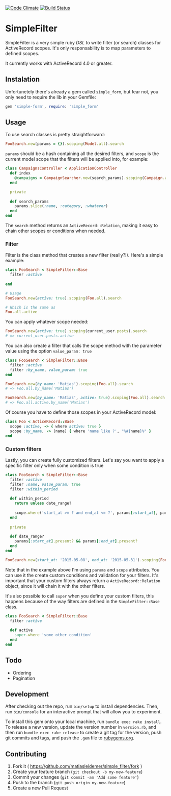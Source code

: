 [![Code Climate](https://codeclimate.com/github/matiasleidemer/simple_filter/badges/gpa.svg)](https://codeclimate.com/github/matiasleidemer/simple_filter) [![Build Status](https://travis-ci.org/matiasleidemer/simple_filter.svg)](https://travis-ci.org/matiasleidemer/simple_filter)

# SimpleFilter

SimpleFilter is a very simple ruby _DSL_ to write filter (or search) classes for ActiveRecord scopes. It's only responsability is to map parameters to defined scopes.

It currently works with ActiveRecord 4.0 or greater.

## Instalation

Unfortunetely there's already a gem called `simple_form`, but fear not, you only need to require the lib in your Gemfile:

```ruby
gem 'simple-form', require: 'simple_form'
```

## Usage

To use search classes is pretty straightforward:

```ruby
FooSearch.new(params = {}).scoping(Model.all).search
```

`params` should be a hash containing all the desired filters, and `scope` is the current model scope that the filters will be applied into, for example:

```ruby
class CampaignsController < ApplicationController
  def index
    @campaigns = CampaignSearcher.new(search_params).scoping(Campaign.all).search
  end

  private
  
  def search_params
    params.slice(:name, :category, :whatever)
  end
end
```

The `search` method returns an `ActiveRecord::Relation`, making it easy to chain other scopes or conditions when needed.

### Filter

Filter is the class method that creates a new filter (really?!). Here's a simple example:

```ruby
class FooSearch < SimpleFilter::Base
  filter :active
  
end

# Usage
FooSearch.new(active: true).scoping(Foo.all).search

# Which is the same as
Foo.all.active
```

You can apply whatever scope needed:

```ruby
FooSearch.new(active: true).scoping(current_user.posts).search
# => current_user.posts.active
```

You can also create a filter that calls the scope method with the parameter value using the option `value_param: true`

```ruby
class FooSearch < SimpleFilter::Base
  filter :active
  filter :by_name, value_param: true
end

FooSearch.new(by_name: 'Matias').scoping(Foo.all).search
# => Foo.all.by_name('Matias')

FooSearch.new(by_name: 'Matias', active: true).scoping(Foo.all).search
# => Foo.all.active.by_name('Matias')
```

Of course you have to define those scopes in your ActiveRecord model:

```ruby
class Foo < ActiceRecord::Base
  scope :active, -> { where active: true }
  scope :by_name, -> (name) { where 'name like ?', "%#{name}%" }
end
```

### Custom filters

Lastly, you can create fully customized filters. Let's say you want to apply a specific filter only when some condition is true

```ruby
class FooSearch < SimpleFilter::Base
  filter :active
  filter :name, value_param: true
  filter :within_period
  
  def within_period
    return unless date_range?
    
    scope.where('start_at >= ? and end_at <= ?', params[:start_at], params[:end_at])
  end
    
  private
  
  def date_range?
    params[:start_at].present? && params[:end_at].present?
  end
end

FooSearch.new(start_at: '2015-05-08', end_at: '2015-05-31').scoping(Foo.all).search
```

Note that in the example above I'm using `params` and `scope` attributes. You can use it the create custom conditions and validation for your filters. It's important that your custom filters always return a `ActiveRecord::Relation` object, since it will chain it with the other filters.

It's also possible to call `super` when you define your custom filters, this happens because of the way filters are defined in the `SimpleFilter::Base` class.


```ruby
class FooSearch < SimpleFilter::Base
  filter :active
  
  def active
    super.where 'some other condition'
  end
end
```

## Todo

- Ordering
- Pagination

## Development

After checking out the repo, run `bin/setup` to install dependencies. Then, run `bin/console` for an interactive prompt that will allow you to experiment.

To install this gem onto your local machine, run `bundle exec rake install`. To release a new version, update the version number in `version.rb`, and then run `bundle exec rake release` to create a git tag for the version, push git commits and tags, and push the `.gem` file to [rubygems.org](https://rubygems.org).

## Contributing

1. Fork it ( https://github.com/matiasleidemer/simple_filter/fork )
2. Create your feature branch (`git checkout -b my-new-feature`)
3. Commit your changes (`git commit -am 'Add some feature'`)
4. Push to the branch (`git push origin my-new-feature`)
5. Create a new Pull Request

